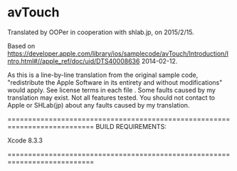 # avTouch

Translated by OOPer in cooperation with shlab.jp, on 2015/2/15.

Based on
<https://developer.apple.com/library/ios/samplecode/avTouch/Introduction/Intro.html#//apple_ref/doc/uid/DTS40008636>
2014-02-12.

As this is a line-by-line translation from the original sample code, "redistribute the Apple Software in its entirety and without modifications" would apply. See license terms in each file .
Some faults caused by my translation may exist. Not all features tested.
You should not contact to Apple or SHLab(jp) about any faults caused by my translation.

===========================================================================
BUILD REQUIREMENTS:

Xcode 8.3.3

===========================================================================
